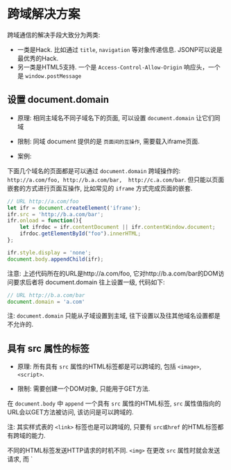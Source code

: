 # 跨域解决方案

跨域通信的解决手段大致分为两类:

- 一类是Hack. 比如通过 `title`, `navigation` 等对象传递信息. JSONP可以说是最优秀的Hack.
- 另一类是HTML5支持. 一个是 `Access-Control-Allow-Origin` 响应头，一个是 `window.postMessage`

## 设置 document.domain

- 原理: 相同主域名不同子域名下的页面, 可以设置 `document.domain` 让它们同域

- 限制: 同域 document 提供的是 `页面间的互操作`, 需要载入iframe页面.

- 案例:

下面几个域名的页面都是可以通过 `document.domain` 跨域操作的: `http://a.com/foo, http://b.a.com/bar, 
http://c.a.com/bar`. 但只能以页面嵌套的方式进行页面互操作, 比如常见的 `iframe` 方式完成页面的嵌套.

```js
// URL http://a.com/foo
let ifr = document.createElement('iframe');
ifr.src = 'http://b.a.com/bar'; 
ifr.onload = function(){
    let ifrdoc = ifr.contentDocument || ifr.contentWindow.document;
    ifrdoc.getElementById("foo").innerHTML;
};

ifr.style.display = 'none';
document.body.appendChild(ifr);
```

注意: 上述代码所在的URL是http://a.com/foo, 它对http://b.a.com/bar的DOM访问要求后者将 document.domain 
往上设置一级, 代码如下:

```js
// URL http://b.a.com/bar
document.domain = 'a.com'
```

注: `document.domain` 只能从子域设置到主域, 往下设置以及往其他域名设置都是不允许的.

## 具有 src 属性的标签

- 原理: 所有具有 `src` 属性的HTML标签都是可以跨域的, 包括 `<image>`, `<script>`.

- 限制: 需要创建一个DOM对象, 只能用于GET方法.

在 `document.body` 中 `append` 一个具有 `src` 属性的HTML标签, `src` 属性值指向的
URL会以GET方法被访问, 该访问是可以跨域的.

注: 其实样式表的 `<link>` 标签也是可以跨域的, 只要有 `src或href` 的HTML标签都有跨域的能力.

不同的HTML标签发送HTTP请求的时机不同. `<img>` 在更改 `src` 属性时就会发送请求, 而 `<script>, 
<iframe>, <link rel=stylesheet>` 只有在添加到DOM树之后才发送HTTP请求:

```jquery
let img = new Image();
img.src = "http://some/picture";　// 发送HTTP请求

let frame = $('iframe', {src:'http://some/picture'});
$('body').append(frame);          // 发送HTTP请求
```

## JSONP

- 原理: `<script>` 是可以跨域的, 而且在跨域脚本中可以直接回调当前脚本函数.

- 限制: 需要创建一个DOM对象并且添加到DOM树, 只能用于GET方法.

JSONP利用的是 `<script>` 可以跨域的特性, 跨域URL返回的脚本不仅包含数据, 还包含一个回调:

```js
// URL: http://b.a.com/foo

let data = {
    foo: 'foo',
    bar: 'bar'
};
callback(data);
```

注: 该例子只用于示例, 实际情况应当 `考虑名称隐藏等` 问题.

然后, 在主站 `http://a.com` 中, 可以这样来获取 `http://b.a.com` 的数据:

```jquery
// URL: http://a.com/foo

let callback = function(data) {
  // 处理跨域请求得到的数据
};

let script = $('script', {src: 'http://b.a.com/bar'});
$('body').append(script);
```

其实jQuery已经封装了JSONP的使用:

```jquery
$.getJSON('http://b.a.com/bar?callback=callback', function(data) {
    // 处理跨域请求得到的数据
}
```

注: `$.getJSON` 与 `$.get` 的区别是前者会把 `responseText` 转换为 JSON, 而且当
URL具有 `callback` 参数时, jQuery将会把它解释为一个 JSONP 请求, 创建 一个 `<script>`
标签来完成该请求.

## window.postMessage

- 原理: HTML5 允许窗口之间发送消息

- 限制: 浏览器需要支持 HTML5, 获取窗口句柄后才能互相通讯.

`postMessage(message, targetOrigin)` 是HTML5 引入的特性. 可以给任何一个 window 发送
消息, 不论是否同源. 第二个参数可以是 `*`, 但如果你设置了一个URL,但不相符, 那么该事件不会被分
发.

```js
// URL: http://a.com/foo
let win = window.open('http://b.com/bar');
win.postMessage('Hello, bar!', "http://b.com"); 
```

```js
// URL: http://b.com/bar
window.addEventListener('message',function(event) {
    console.log(event.data);
});
```

## Access-Control-Allow-Origin

参考: [cors](./cors.md)

## nginx代理跨域

- 原理: 同源策略是浏览器的安全策略, 不是HTTP协议的一部分. 服务端调用HTTP接口只是使用了HTTP协议. 不会
执行JS脚本, 不需要同源策略, 也就不存在跨域问题.

- 限制: 配置比较麻烦

- 思路: 前端页面的域名是frontend, api的域名是backend. 通过nginx配置一个代理服务器(域名与backend相同,
但是端口号不同)做跳板机, 反向代理访问frontend接口, 并且可以修改cookie中的domain信息, 方便前端cookie的
写入.

案例实现:
```
server {
    listen      81;
    server_name www.backend.com;
    
    location / {
        proxy_pass    http://www.backend.com:80; # 反向代理
        proxy_cookie  www.backend.com www.frontend.com; # 修改cookie里的域名
        index index.html, index.htm;
        
        add_header Access-Control-Allow-Origin http://www.backend.com;
        add_header Access-Control-Allow-Credentials true;
    }
}
```